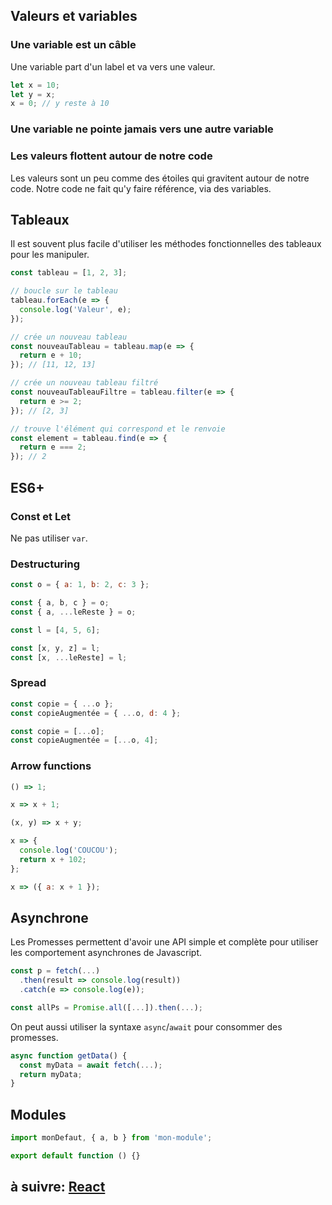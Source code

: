 ## Valeurs et variables

### Une variable est un câble

Une variable part d'un label et va vers une valeur.

```js
let x = 10;
let y = x;
x = 0; // y reste à 10
```

### Une variable ne pointe jamais vers une autre variable

### Les valeurs flottent autour de notre code

Les valeurs sont un peu comme des étoiles qui gravitent autour de notre code. Notre code ne fait qu'y faire référence, via des variables.

## Tableaux

Il est souvent plus facile d'utiliser les méthodes fonctionnelles des tableaux pour les manipuler.

```js
const tableau = [1, 2, 3];

// boucle sur le tableau
tableau.forEach(e => {
  console.log('Valeur', e);
});

// crée un nouveau tableau
const nouveauTableau = tableau.map(e => {
  return e + 10;
}); // [11, 12, 13]

// crée un nouveau tableau filtré
const nouveauTableauFiltre = tableau.filter(e => {
  return e >= 2;
}); // [2, 3]

// trouve l'élément qui correspond et le renvoie
const element = tableau.find(e => {
  return e === 2;
}); // 2
```

## ES6+

### Const et Let

Ne pas utiliser `var`.

### Destructuring

```js
const o = { a: 1, b: 2, c: 3 };

const { a, b, c } = o;
const { a, ...leReste } = o;

const l = [4, 5, 6];

const [x, y, z] = l;
const [x, ...leReste] = l;
```

### Spread

```js
const copie = { ...o };
const copieAugmentée = { ...o, d: 4 };

const copie = [...o];
const copieAugmentée = [...o, 4];
```

### Arrow functions

```js
() => 1;

x => x + 1;

(x, y) => x + y;

x => {
  console.log('COUCOU');
  return x + 102;
};

x => ({ a: x + 1 });
```

## Asynchrone

Les Promesses permettent d'avoir une API simple et complète pour utiliser les comportement asynchrones de Javascript.

```js
const p = fetch(...)
  .then(result => console.log(result))
  .catch(e => console.log(e));

const allPs = Promise.all([...]).then(...);
```

On peut aussi utiliser la syntaxe `async`/`await` pour consommer des promesses.

```js
async function getData() {
  const myData = await fetch(...);
  return myData;
}
```

## Modules

```js
import monDefaut, { a, b } from 'mon-module';

export default function () {}
```

## à suivre: [React](../1_introduction/1_origines.md)
